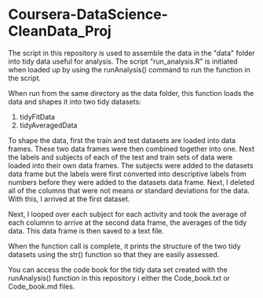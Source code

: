 # Coursera-DataScience-CleanData_Proj
The script in this repository is used to assemble the data in the "data" folder into tidy data useful for analysis. The script "run_analysis.R" is initiated when loaded up by using the runAnalysis() command to run the function in the script.

When run from the same directory as the data folder, this function loads the data and shapes it into two tidy datasets:
1. tidyFitData
2. tidyAveragedData

To shape the data, first the train and test datasets are loaded into data frames. These two data frames were then combined together into one. Next the labels and subjects of each of the test and train sets of data were loaded into their own data frames. The subjects were added to the datasets data frame but the labels were first converted into descriptive labels from numbers before they were added to the datasets data frame. Next, I deleted all of the columns that were not means or standard deviations for the data. With this, I arrived at the first dataset.

Next, I looped over each subject for each activity and took the average of each columnn to arrive at the second data frame, the averages of the tidy data. This data frame is then saved to a text file.

When the function call is complete, it prints the structure of the two tidy datasets using the str() function so that they are easily assessed.

You can access the code book for the tidy data set created with the runAnalysis() function in this repository i either the Code_book.txt or Code_book.md files.
